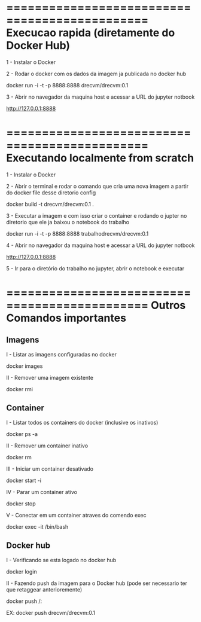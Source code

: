 ==============================================
Execucao rapida (diretamente do Docker Hub)
==============================================
1 - Instalar o Docker

2 - Rodar o docker com os dados da imagem ja publicada no docker hub

docker run -i -t -p 8888:8888 drecvm/drecvm:0.1 

3 - Abrir no navegador da maquina host e acessar a URL do jupyter notbook

http://127.0.0.1:8888

==============================================
Executando localmente from scratch
==============================================

1 - Instalar o Docker

2 - Abrir o terminal e rodar o comando que cria uma nova imagem a partir do docker file desse diretorio config
    
docker build -t drecvm/drecvm:0.1 .
    
3 - Executar a imagem e com isso criar o container e rodando o jupter no diretorio que ele ja baixou o notebook do trabalho

docker run -i -t -p 8888:8888 trabalhodrecvm/drecvm:0.1 

4 - Abrir no navegador da maquina host e acessar a URL do jupyter notbook

http://127.0.0.1:8888

5 - Ir para o diretório do trabalho no jupyter, abrir o notebook e executar

==============================================
Outros Comandos importantes
==============================================

Imagens
-----------
I - Listar as imagens configuradas no docker

docker images

II - Remover uma imagem existente

docker rmi <ID-IMAGEM>

Container
-----------
I - Listar todos os containers do docker (inclusive os inativos)

docker ps -a

II - Remover um container inativo

docker rm <ID-CONTAINER>

III - Iniciar um container desativado

docker start -i <ID-CONTAINER>

IV - Parar um container ativo

docker stop <ID-CONTAINER>

V - Conectar em um container atraves do comendo exec

docker exec -it <ID-CONTAINER> /bin/bash

Docker hub
-----------
I - Verificando se esta logado no docker hub

docker login

II - Fazendo push da imagem para o Docker hub (pode ser necessario ter que retaggear anterioremente) 

docker push <DOCKE-USER>/<REPOSITORIO>:<TAG>

EX: docker push drecvm/drecvm:0.1
